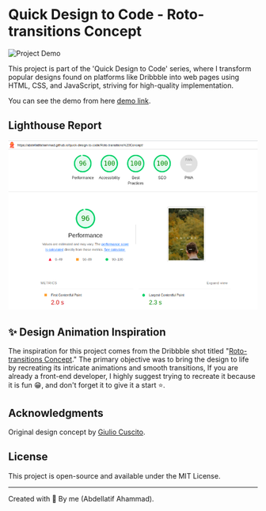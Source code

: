 # Quick Design to Code - Roto-transitions Concept

![Project Demo](./demo.gif)


This project is part of the 'Quick Design to Code' series, where I transform popular designs found on platforms like Dribbble into web pages using HTML, CSS, and JavaScript, striving for high-quality implementation.

You can see the demo from here [demo link](https://abdellatifahammad.github.io/quick-design-to-code/Roto-transitions%20Concept/).


## Lighthouse Report

![Project Demo](./lighthouse.png)


## ✨ Design Animation Inspiration 

The inspiration for this project comes from the Dribbble shot titled "[Roto-transitions Concept](https://dribbble.com/shots/8867020--Roto-transitions-Concept)." The primary objective was to bring the design to life by recreating its intricate animations and smooth transitions, If you are already a front-end developer, I highly suggest trying to recreate it because it is fun 😁, and don't forget it to give it a start ⭐.

## Acknowledgments

Original design concept by [Giulio Cuscito](https://dribbble.com/Giulio_Cuscito).

## License

This project is open-source and available under the MIT License.

---
Created with 💓 By me (Abdellatif Ahammad).